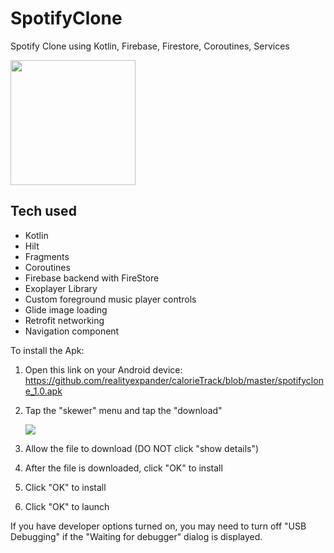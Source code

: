 # SpotifyClone
Spotify Clone using Kotlin, Firebase, Firestore, Coroutines, Services

[<img src="https://user-images.githubusercontent.com/5157474/188963916-5dc295ff-f681-43a3-98de-74785f46f0e1.png" width="200"/>](https://user-images.githubusercontent.com/5157474/188963916-5dc295ff-f681-43a3-98de-74785f46f0e1.png)

## Tech used
- Kotlin
- Hilt
- Fragments
- Coroutines
- Firebase backend with FireStore
- Exoplayer Library
- Custom foreground music player controls
- Glide image loading
- Retrofit networking
- Navigation component

To install the Apk:

1. Open this link on your Android device:
   https://github.com/realityexpander/calorieTrack/blob/master/spotifyclone_1.0.apk
2. Tap the "skewer" menu and tap the "download"

   [![](https://user-images.githubusercontent.com/5157474/147434050-57102a30-af32-46ed-a90b-d94e0c4a4f35.jpg)]()
3. Allow the file to download (DO NOT click "show details")
4. After the file is downloaded, click "OK" to install
5. Click "OK" to install
6. Click "OK" to launch

If you have developer options turned on, you may need to turn off "USB Debugging" if the "Waiting for debugger" dialog is displayed.

